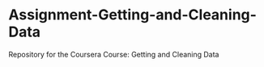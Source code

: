 # Assignment-Getting-and-Cleaning-Data
Repository for the Coursera Course: Getting and Cleaning Data
